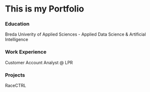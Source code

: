 # This is my Portfolio

### Education
Breda Univerity of Applied Sciences - Applied Data Science & Artificial Intelligence

### Work Experience
Customer Account Analyst @ LPR

### Projects
RaceCTRL
